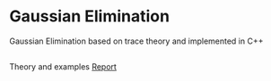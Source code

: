 # Gaussian Elimination
Gaussian Elimination based on trace theory and implemented in C++

## 
Theory and examples [Report]()
